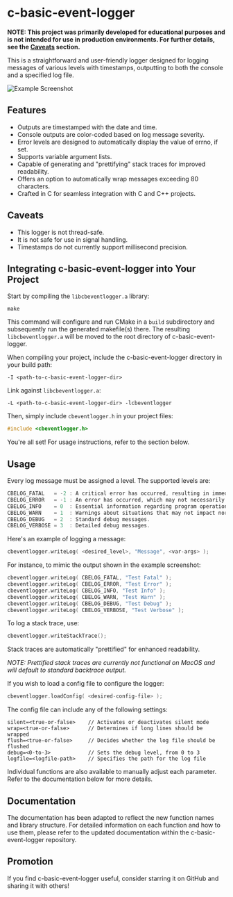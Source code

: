# c-basic-event-logger

**NOTE: This project was primarily developed for educational purposes and is not intended for use in production environments. For further details, see the [Caveats](#caveats) section.**

This is a straightforward and user-friendly logger designed for logging messages of various levels with timestamps, outputting to both the console and a specified log file.

![Example Screenshot](http://i.imgur.com/1aMpk6I.png)

## Features

* Outputs are timestamped with the date and time.
* Console outputs are color-coded based on log message severity.
* Error levels are designed to automatically display the value of errno, if set.
* Supports variable argument lists.
* Capable of generating and "prettifying" stack traces for improved readability.
* Offers an option to automatically wrap messages exceeding 80 characters.
* Crafted in C for seamless integration with C and C++ projects.

## Caveats
* This logger is not thread-safe.
* It is not safe for use in signal handling.
* Timestamps do not currently support millisecond precision.

## Integrating c-basic-event-logger into Your Project

Start by compiling the `libcbeventlogger.a` library:
```shell
make
```
This command will configure and run CMake in a `build` subdirectory and subsequently run the generated makefile(s) there. The resulting `libcbeventlogger.a` will be moved to the root directory of c-basic-event-logger.

When compiling your project, include the c-basic-event-logger directory in your build path:
```shell
-I <path-to-c-basic-event-logger-dir>
```

Link against `libcbeventlogger.a`:
```shell
-L <path-to-c-basic-event-logger-dir> -lcbeventlogger
```

Then, simply include `cbeventlogger.h` in your project files:
```c
#include <cbeventlogger.h>
```

You're all set! For usage instructions, refer to the section below.

## Usage

Every log message must be assigned a level. The supported levels are:
```c
CBELOG_FATAL   = -2 : A critical error has occurred, resulting in immediate program termination.
CBELOG_ERROR   = -1 : An error has occurred, which may not necessarily cause the program to terminate.
CBELOG_INFO    = 0  : Essential information regarding program operations.
CBELOG_WARN    = 1  : Warnings about situations that may not impact normal operations.
CBELOG_DEBUG   = 2  : Standard debug messages.
CBELOG_VERBOSE = 3  : Detailed debug messages.
```

Here's an example of logging a message:
```c
cbeventlogger.writeLog( <desired_level>, "Message", <var-args> );
```

For instance, to mimic the output shown in the example screenshot:
```c
cbeventlogger.writeLog( CBELOG_FATAL, "Test Fatal" );
cbeventlogger.writeLog( CBELOG_ERROR, "Test Error" );
cbeventlogger.writeLog( CBELOG_INFO, "Test Info" );
cbeventlogger.writeLog( CBELOG_WARN, "Test Warn" );
cbeventlogger.writeLog( CBELOG_DEBUG, "Test Debug" );
cbeventlogger.writeLog( CBELOG_VERBOSE, "Test Verbose" );
```

To log a stack trace, use:
```c
cbeventlogger.writeStackTrace();
```
Stack traces are automatically "prettified" for enhanced readability.

*NOTE: Prettified stack traces are currently not functional on MacOS and will default to standard backtrace output.*

If you wish to load a config file to configure the logger:
```c
cbeventlogger.loadConfig( <desired-config-file> );
```
The config file can include any of the following settings:
```shell
silent=<true-or-false>    // Activates or deactivates silent mode
wrap=<true-or-false>      // Determines if long lines should be wrapped
flush=<true-or-false>     // Decides whether the log file should be flushed
debug=<0-to-3>            // Sets the debug level, from 0 to 3
logfile=<logfile-path>    // Specifies the path for the log file
```
Individual functions are also available to manually adjust each parameter. Refer to the documentation below for more details.

## Documentation

The documentation has been adapted to reflect the new function names and library structure. For detailed information on each function and how to use them, please refer to the updated documentation within the c-basic-event-logger repository.

## Promotion

If you find c-basic-event-logger useful, consider starring it on GitHub and sharing it with others!